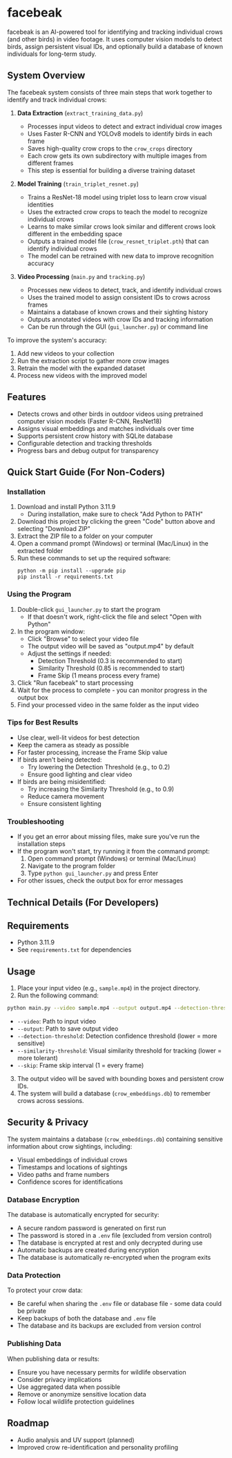 # facebeak

facebeak is an AI-powered tool for identifying and tracking individual crows (and other birds) in video footage. It uses computer vision models to detect birds, assign persistent visual IDs, and optionally build a database of known individuals for long-term study.

## System Overview

The facebeak system consists of three main steps that work together to identify and track individual crows:

1. **Data Extraction** (`extract_training_data.py`)
   - Processes input videos to detect and extract individual crow images
   - Uses Faster R-CNN and YOLOv8 models to identify birds in each frame
   - Saves high-quality crow crops to the `crow_crops` directory
   - Each crow gets its own subdirectory with multiple images from different frames
   - This step is essential for building a diverse training dataset

2. **Model Training** (`train_triplet_resnet.py`)
   - Trains a ResNet-18 model using triplet loss to learn crow visual identities
   - Uses the extracted crow crops to teach the model to recognize individual crows
   - Learns to make similar crows look similar and different crows look different in the embedding space
   - Outputs a trained model file (`crow_resnet_triplet.pth`) that can identify individual crows
   - The model can be retrained with new data to improve recognition accuracy

3. **Video Processing** (`main.py` and `tracking.py`)
   - Processes new videos to detect, track, and identify individual crows
   - Uses the trained model to assign consistent IDs to crows across frames
   - Maintains a database of known crows and their sighting history
   - Outputs annotated videos with crow IDs and tracking information
   - Can be run through the GUI (`gui_launcher.py`) or command line

To improve the system's accuracy:
1. Add new videos to your collection
2. Run the extraction script to gather more crow images
3. Retrain the model with the expanded dataset
4. Process new videos with the improved model

## Features
- Detects crows and other birds in outdoor videos using pretrained computer vision models (Faster R-CNN, ResNet18)
- Assigns visual embeddings and matches individuals over time
- Supports persistent crow history with SQLite database
- Configurable detection and tracking thresholds
- Progress bars and debug output for transparency

## Quick Start Guide (For Non-Coders)

### Installation
1. Download and install Python 3.11.9 
   - During installation, make sure to check "Add Python to PATH"
2. Download this project by clicking the green "Code" button above and selecting "Download ZIP"
3. Extract the ZIP file to a folder on your computer
4. Open a command prompt (Windows) or terminal (Mac/Linux) in the extracted folder
5. Run these commands to set up the required software:
   ```
   python -m pip install --upgrade pip
   pip install -r requirements.txt
   ```

### Using the Program
1. Double-click `gui_launcher.py` to start the program
   - If that doesn't work, right-click the file and select "Open with Python"
2. In the program window:
   - Click "Browse" to select your video file
   - The output video will be saved as "output.mp4" by default
   - Adjust the settings if needed:
     * Detection Threshold (0.3 is recommended to start)
     * Similarity Threshold (0.85 is recommended to start)
     * Frame Skip (1 means process every frame)
3. Click "Run facebeak" to start processing
4. Wait for the process to complete - you can monitor progress in the output box
5. Find your processed video in the same folder as the input video

### Tips for Best Results
- Use clear, well-lit videos for best detection
- Keep the camera as steady as possible
- For faster processing, increase the Frame Skip value
- If birds aren't being detected:
  * Try lowering the Detection Threshold (e.g., to 0.2)
  * Ensure good lighting and clear video
- If birds are being misidentified:
  * Try increasing the Similarity Threshold (e.g., to 0.9)
  * Reduce camera movement
  * Ensure consistent lighting

### Troubleshooting
- If you get an error about missing files, make sure you've run the installation steps
- If the program won't start, try running it from the command prompt:
  1. Open command prompt (Windows) or terminal (Mac/Linux)
  2. Navigate to the program folder
  3. Type `python gui_launcher.py` and press Enter
- For other issues, check the output box for error messages

## Technical Details (For Developers)

## Requirements
- Python 3.11.9
- See `requirements.txt` for dependencies

## Usage
1. Place your input video (e.g., `sample.mp4`) in the project directory.
2. Run the following command:

```bash
python main.py --video sample.mp4 --output output.mp4 --detection-threshold 0.3 --similarity-threshold 0.75 --skip 1
```

- `--video`: Path to input video
- `--output`: Path to save output video
- `--detection-threshold`: Detection confidence threshold (lower = more sensitive)
- `--similarity-threshold`: Visual similarity threshold for tracking (lower = more tolerant)
- `--skip`: Frame skip interval (1 = every frame)

3. The output video will be saved with bounding boxes and persistent crow IDs.
4. The system will build a database (`crow_embeddings.db`) to remember crows across sessions.

## Security & Privacy

The system maintains a database (`crow_embeddings.db`) containing sensitive information about crow sightings, including:
- Visual embeddings of individual crows
- Timestamps and locations of sightings
- Video paths and frame numbers
- Confidence scores for identifications

### Database Encryption

The database is automatically encrypted for security:
- A secure random password is generated on first run
- The password is stored in a `.env` file (excluded from version control)
- The database is encrypted at rest and only decrypted during use
- Automatic backups are created during encryption
- The database is automatically re-encrypted when the program exits

### Data Protection

To protect your crow data:
- Be careful when sharing the `.env` file or database file - some data could be private
- Keep backups of both the database and `.env` file
- The database and its backups are excluded from version control 

### Publishing Data

When publishing data or results:
- Ensure you have necessary permits for wildlife observation
- Consider privacy implications
- Use aggregated data when possible
- Remove or anonymize sensitive location data
- Follow local wildlife protection guidelines

## Roadmap
- Audio analysis and UV support (planned)
- Improved crow re-identification and personality profiling
